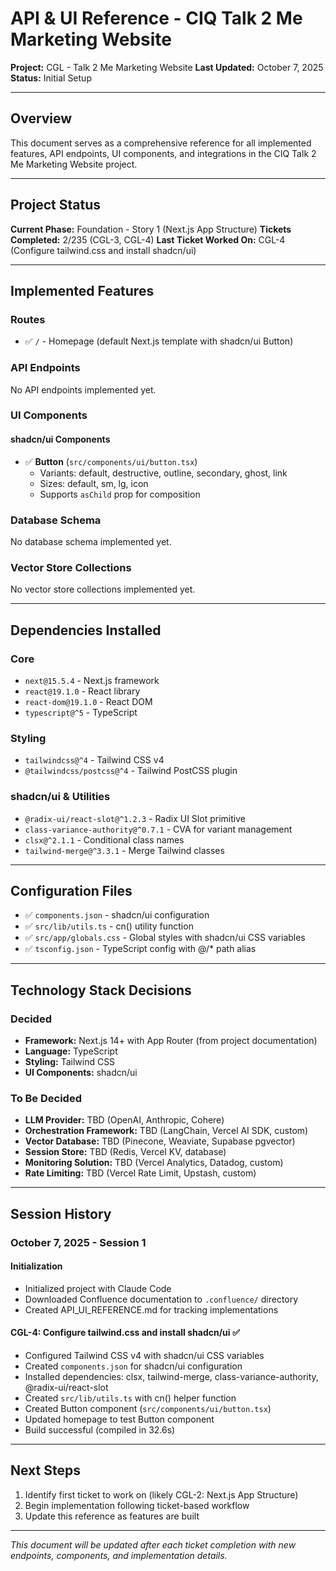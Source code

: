 # API & UI Reference - CIQ Talk 2 Me Marketing Website

**Project:** CGL - Talk 2 Me Marketing Website
**Last Updated:** October 7, 2025
**Status:** Initial Setup

---

## Overview

This document serves as a comprehensive reference for all implemented features, API endpoints, UI components, and integrations in the CIQ Talk 2 Me Marketing Website project.

---

## Project Status

**Current Phase:** Foundation - Story 1 (Next.js App Structure)
**Tickets Completed:** 2/235 (CGL-3, CGL-4)
**Last Ticket Worked On:** CGL-4 (Configure tailwind.css and install shadcn/ui)

---

## Implemented Features

### Routes

- ✅ `/` - Homepage (default Next.js template with shadcn/ui Button)

### API Endpoints

No API endpoints implemented yet.

### UI Components

#### shadcn/ui Components
- ✅ **Button** (`src/components/ui/button.tsx`)
  - Variants: default, destructive, outline, secondary, ghost, link
  - Sizes: default, sm, lg, icon
  - Supports `asChild` prop for composition

### Database Schema

No database schema implemented yet.

### Vector Store Collections

No vector store collections implemented yet.

---

## Dependencies Installed

### Core
- `next@15.5.4` - Next.js framework
- `react@19.1.0` - React library
- `react-dom@19.1.0` - React DOM
- `typescript@^5` - TypeScript

### Styling
- `tailwindcss@^4` - Tailwind CSS v4
- `@tailwindcss/postcss@^4` - Tailwind PostCSS plugin

### shadcn/ui & Utilities
- `@radix-ui/react-slot@^1.2.3` - Radix UI Slot primitive
- `class-variance-authority@^0.7.1` - CVA for variant management
- `clsx@^2.1.1` - Conditional class names
- `tailwind-merge@^3.3.1` - Merge Tailwind classes

---

## Configuration Files

- ✅ `components.json` - shadcn/ui configuration
- ✅ `src/lib/utils.ts` - cn() utility function
- ✅ `src/app/globals.css` - Global styles with shadcn/ui CSS variables
- ✅ `tsconfig.json` - TypeScript config with @/* path alias

---

## Technology Stack Decisions

### Decided
- **Framework:** Next.js 14+ with App Router (from project documentation)
- **Language:** TypeScript
- **Styling:** Tailwind CSS
- **UI Components:** shadcn/ui

### To Be Decided
- **LLM Provider:** TBD (OpenAI, Anthropic, Cohere)
- **Orchestration Framework:** TBD (LangChain, Vercel AI SDK, custom)
- **Vector Database:** TBD (Pinecone, Weaviate, Supabase pgvector)
- **Session Store:** TBD (Redis, Vercel KV, database)
- **Monitoring Solution:** TBD (Vercel Analytics, Datadog, custom)
- **Rate Limiting:** TBD (Vercel Rate Limit, Upstash, custom)

---

## Session History

### October 7, 2025 - Session 1

#### Initialization
- Initialized project with Claude Code
- Downloaded Confluence documentation to `.confluence/` directory
- Created API_UI_REFERENCE.md for tracking implementations

#### CGL-4: Configure tailwind.css and install shadcn/ui ✅
- Configured Tailwind CSS v4 with shadcn/ui CSS variables
- Created `components.json` for shadcn/ui configuration
- Installed dependencies: clsx, tailwind-merge, class-variance-authority, @radix-ui/react-slot
- Created `src/lib/utils.ts` with cn() helper function
- Created Button component (`src/components/ui/button.tsx`)
- Updated homepage to test Button component
- Build successful (compiled in 32.6s)

---

## Next Steps

1. Identify first ticket to work on (likely CGL-2: Next.js App Structure)
2. Begin implementation following ticket-based workflow
3. Update this reference as features are built

---

_This document will be updated after each ticket completion with new endpoints, components, and implementation details._
